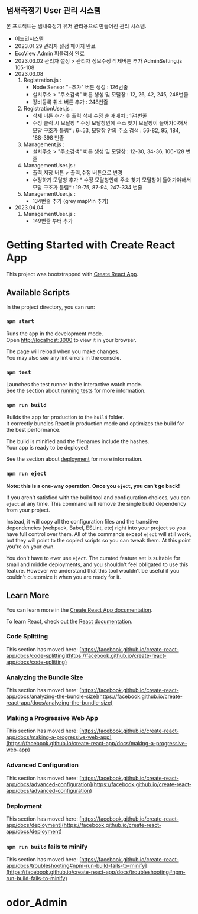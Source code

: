 ## 냄새측정기 User 관리 시스템
본 프로잭트는  냄새측정기 유저 관리용으로 만들어진 관리 시스템.
-  어드민시스템
-  2023.01.29 관리자 설정 페이지 완료
-  EcoView Admin 퍼블리싱 완료
-  2023.03.02 관리자 설정 > 관리자 정보수정 삭제버튼 추가 AdminSetting.js 105-108
-  2023.03.08
    1. Registration.js :
        - Node Sensor "+추가" 버튼 생성 : 126번줄
        - 설치주소 > "주소검색" 버튼 생성 및 모달창 : 12, 26, 42, 245, 248번줄
        - 장비등록 취소 버튼 추가 : 248번줄 
    2. RegistrationUser.js :
        - 삭제 버튼 추가 후 출력 삭제 수정 순 재배치 : 174번줄
        - 수정 클릭 시 모달창 * 수정 모달창안에 주소 찾기 모달창이 들어가야해서 모달 구조가 틀림* : 6~53, 모달창 안의 주소 검색 : 56-82, 95, 184, 188-398 번줄
    3. Management.js :
        - 설치주소 > "주소검색" 버튼 생성 및 모달창 : 12-30, 34-36, 106-128 번줄
    4. ManagementUser.js :
        - 출력,저장 버튼 > 출력,수정 버튼으로 변경
        - 수정하기 모달창 추가 * 수정 모달창안에 주소 찾기 모달창이 들어가야해서 모달 구조가 틀림* : 19-75, 87-94, 247-334 번줄
    5. ManagementUser.js :
        - 134번줄 추가 (grey mapPin 추가) 
-  2023.04.04
    1. ManagementUser.js :
        - 149번줄 부터 추가


# Getting Started with Create React App

This project was bootstrapped with [Create React App](https://github.com/facebook/create-react-app).

## Available Scripts

In the project directory, you can run:

### `npm start`

Runs the app in the development mode.\
Open [http://localhost:3000](http://localhost:3000) to view it in your browser.

The page will reload when you make changes.\
You may also see any lint errors in the console.

### `npm test`

Launches the test runner in the interactive watch mode.\
See the section about [running tests](https://facebook.github.io/create-react-app/docs/running-tests) for more information.

### `npm run build`

Builds the app for production to the `build` folder.\
It correctly bundles React in production mode and optimizes the build for the best performance.

The build is minified and the filenames include the hashes.\
Your app is ready to be deployed!

See the section about [deployment](https://facebook.github.io/create-react-app/docs/deployment) for more information.

### `npm run eject`

**Note: this is a one-way operation. Once you `eject`, you can't go back!**

If you aren't satisfied with the build tool and configuration choices, you can `eject` at any time. This command will remove the single build dependency from your project.

Instead, it will copy all the configuration files and the transitive dependencies (webpack, Babel, ESLint, etc) right into your project so you have full control over them. All of the commands except `eject` will still work, but they will point to the copied scripts so you can tweak them. At this point you're on your own.

You don't have to ever use `eject`. The curated feature set is suitable for small and middle deployments, and you shouldn't feel obligated to use this feature. However we understand that this tool wouldn't be useful if you couldn't customize it when you are ready for it.

## Learn More

You can learn more in the [Create React App documentation](https://facebook.github.io/create-react-app/docs/getting-started).

To learn React, check out the [React documentation](https://reactjs.org/).

### Code Splitting

This section has moved here: [https://facebook.github.io/create-react-app/docs/code-splitting](https://facebook.github.io/create-react-app/docs/code-splitting)

### Analyzing the Bundle Size

This section has moved here: [https://facebook.github.io/create-react-app/docs/analyzing-the-bundle-size](https://facebook.github.io/create-react-app/docs/analyzing-the-bundle-size)

### Making a Progressive Web App

This section has moved here: [https://facebook.github.io/create-react-app/docs/making-a-progressive-web-app](https://facebook.github.io/create-react-app/docs/making-a-progressive-web-app)

### Advanced Configuration

This section has moved here: [https://facebook.github.io/create-react-app/docs/advanced-configuration](https://facebook.github.io/create-react-app/docs/advanced-configuration)

### Deployment

This section has moved here: [https://facebook.github.io/create-react-app/docs/deployment](https://facebook.github.io/create-react-app/docs/deployment)

### `npm run build` fails to minify

This section has moved here: [https://facebook.github.io/create-react-app/docs/troubleshooting#npm-run-build-fails-to-minify](https://facebook.github.io/create-react-app/docs/troubleshooting#npm-run-build-fails-to-minify)
# odor_Admin
